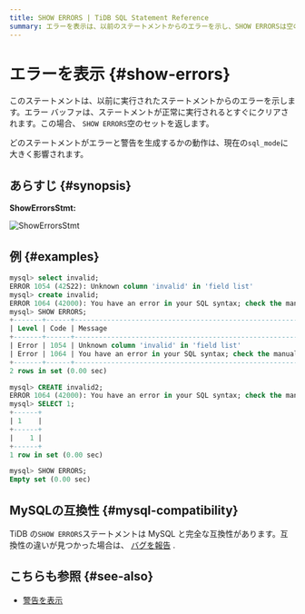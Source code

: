 ```yaml
---
title: SHOW ERRORS | TiDB SQL Statement Reference
summary: エラーを表示は、以前のステートメントからのエラーを示し、SHOW ERRORSは空のセットを返します。sql_modeによってエラーと警告の生成が影響されます。TiDBのSHOW ERRORSはMySQLと互換性があります。
---
```


# エラーを表示 {#show-errors}

このステートメントは、以前に実行されたステートメントからのエラーを示します。エラー バッファは、ステートメントが正常に実行されるとすぐにクリアされます。この場合、 `SHOW ERRORS`空のセットを返します。

どのステートメントがエラーと警告を生成するかの動作は、現在の`sql_mode`に大きく影響されます。

## あらすじ {#synopsis}

**ShowErrorsStmt:**

![ShowErrorsStmt](https://download.pingcap.com/images/docs/sqlgram/ShowErrorsStmt.png)

## 例 {#examples}

```sql
mysql> select invalid;
ERROR 1054 (42S22): Unknown column 'invalid' in 'field list'
mysql> create invalid;
ERROR 1064 (42000): You have an error in your SQL syntax; check the manual that corresponds to your TiDB version for the right syntax to use line 1 column 14 near "invalid"
mysql> SHOW ERRORS;
+-------+------+-----------------------------------------------------------------------------------------------------------------------------------------------------------+
| Level | Code | Message                                                                                                                                                   |
+-------+------+-----------------------------------------------------------------------------------------------------------------------------------------------------------+
| Error | 1054 | Unknown column 'invalid' in 'field list'                                                                                                                  |
| Error | 1064 | You have an error in your SQL syntax; check the manual that corresponds to your TiDB version for the right syntax to use line 1 column 14 near "invalid"  |
+-------+------+-----------------------------------------------------------------------------------------------------------------------------------------------------------+
2 rows in set (0.00 sec)

mysql> CREATE invalid2;
ERROR 1064 (42000): You have an error in your SQL syntax; check the manual that corresponds to your TiDB version for the right syntax to use line 1 column 15 near "invalid2"
mysql> SELECT 1;
+------+
| 1    |
+------+
|    1 |
+------+
1 row in set (0.00 sec)

mysql> SHOW ERRORS;
Empty set (0.00 sec)
```

## MySQLの互換性 {#mysql-compatibility}

TiDB の`SHOW ERRORS`ステートメントは MySQL と完全な互換性があります。互換性の違いが見つかった場合は、 [バグを報告](https://docs.pingcap.com/tidb/stable/support) .

## こちらも参照 {#see-also}

-   [警告を表示](/sql-statements/sql-statement-show-warnings.md)
